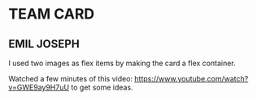 # TEAM CARD 
## EMIL JOSEPH


I used two images as flex items by making the card a flex container.  

Watched a few minutes of this video: https://www.youtube.com/watch?v=GWE9ay9H7uU to get some ideas. 



